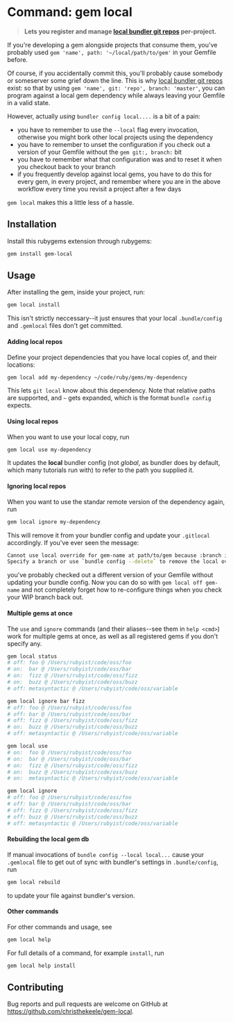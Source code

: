 Command: gem local
==================

> **Lets you register and manage [local bundler git repos](http://bundler.io/v1.5/git.html#local) per-project.**

If you're developing a gem alongside projects that consume them, you've probably used `gem 'name', path: '~/local/path/to/gem'` in your Gemfile before.

Of course, if you accidentally commit this, you'll probably cause somebody or someserver some grief down the line. This is why [local bundler git repos](http://bundler.io/v1.5/git.html#local) exist: so that by using `gem 'name', git: 'repo', branch: 'master'`, you can program against a local gem dependency while always leaving your Gemfile in a valid state.

However, actually *using* `bundler config local....` is a bit of a pain:

- you have to remember to use the `--local` flag every invocation, otherwise you might bork other local projects using the dependency
- you have to remember to unset the configuration if you check out a version of your Gemfile without the `gem git:, branch:` bit
- you have to remember what that configuration was and to reset it when you checkout back to your branch
- if you frequently develop against local gems, you have to do this for every gem, in every project, and remember where you are in the above workflow every time you revisit a project after a few days

`gem local` makes this a little less of a hassle.

Installation
------------

Install this rubygems extension through rubygems:

```sh
gem install gem-local
```

Usage
-----

After installing the gem, inside your project, run:

```sh
gem local install
```

This isn't strictly neccessary--it just ensures that your local `.bundle/config` and `.gemlocal` files don't get committed.

#### Adding local repos

Define your project dependencies that you have local copies of, and their locations:

```sh
gem local add my-dependency ~/code/ruby/gems/my-dependency
```

This lets `git local` know about this dependency. Note that relative paths are supported, and `~` gets expanded, which is the format `bundle config` expects.

#### Using local repos

When you want to use your local copy, run

```sh
gem local use my-dependency
```

It updates the **local** bundler config (not *global*, as bundler does by default, which many tutorials run with) to refer to the path you supplied it.

#### Ignoring local repos

When you want to use the standar remote version of the dependency again, run

```sh
gem local ignore my-dependency
```

This will remove it from your bundler config and update your `.gitlocal` accordingly. If you've ever seen the message:

```sh
Cannot use local override for gem-name at path/to/gem because :branch is not specified in Gemfile.
Specify a branch or use `bundle config --delete` to remove the local override
```

you've probably checked out a different version of your Gemfile without updating your bundle config. Now you can do so with `gem local off gem-name` and not completely forget how to re-configure things when you check your WIP branch back out.

#### Multiple gems at once

The `use` and `ignore` commands (and their aliases--see them in `help <cmd>`) work for multiple gems at once, as well as all registered gems if you don't specify any.

```sh
gem local status
# off: foo @ /Users/rubyist/code/oss/foo
# on:  bar @ /Users/rubyist/code/oss/bar
# on:  fizz @ /Users/rubyist/code/oss/fizz
# on:  buzz @ /Users/rubyist/code/oss/buzz
# off: metasyntactic @ /Users/rubyist/code/oss/variable

gem local ignore bar fizz
# off: foo @ /Users/rubyist/code/oss/foo
# off: bar @ /Users/rubyist/code/oss/bar
# off: fizz @ /Users/rubyist/code/oss/fizz
# on:  buzz @ /Users/rubyist/code/oss/buzz
# off: metasyntactic @ /Users/rubyist/code/oss/variable

gem local use
# on:  foo @ /Users/rubyist/code/oss/foo
# on:  bar @ /Users/rubyist/code/oss/bar
# on:  fizz @ /Users/rubyist/code/oss/fizz
# on:  buzz @ /Users/rubyist/code/oss/buzz
# on:  metasyntactic @ /Users/rubyist/code/oss/variable

gem local ignore
# off: foo @ /Users/rubyist/code/oss/foo
# off: bar @ /Users/rubyist/code/oss/bar
# off: fizz @ /Users/rubyist/code/oss/fizz
# off: buzz @ /Users/rubyist/code/oss/buzz
# off: metasyntactic @ /Users/rubyist/code/oss/variable
```

#### Rebuilding the local gem db

If manual invocations of `bundle config --local local...` cause your `.gemlocal` file to get out of sync with bundler's settings in `.bundle/config`, run

```sh
gem local rebuild
```

to update your file against bundler's version.

#### Other commands

For other commands and usage, see

```sh
gem local help
```

For full details of a command, for example `install`, run

```sh
gem local help install
```

Contributing
------------

Bug reports and pull requests are welcome on GitHub at https://github.com/christhekeele/gem-local.
